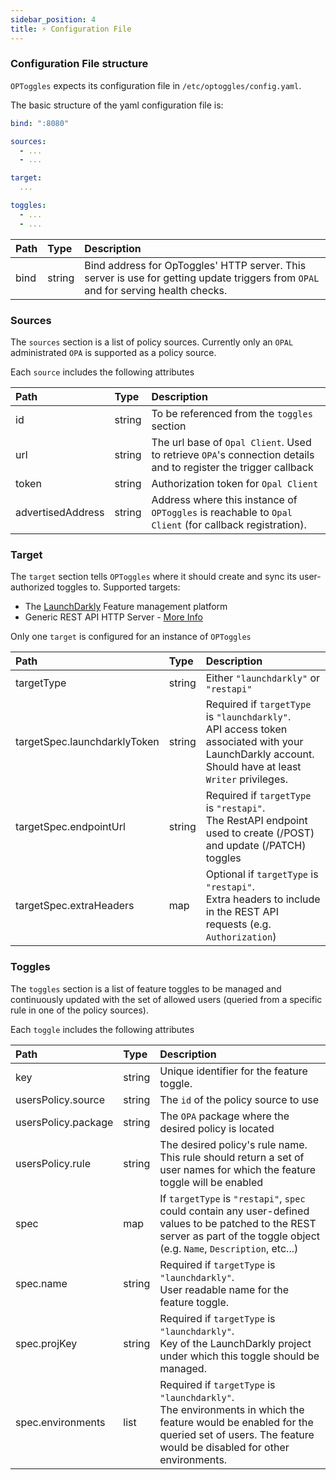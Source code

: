 ```yaml
---
sidebar_position: 4
title: ⚡️ Configuration File
---
```


### Configuration File structure

`OPToggles` expects its configuration file in `/etc/optoggles/config.yaml`.

The basic structure of the yaml configuration file is:

```yaml
bind: ":8080"

sources:
  - ...
  - ...

target:
  ...

toggles:
  - ...
  - ...
```

| **Path** | **Type** | **Description** |
| :--- | :--- | :--- |
| bind | string | Bind address for OpToggles' HTTP server. This server is use for getting update triggers from `OPAL` and for serving health checks. |

### Sources

The `sources` section is a list of policy sources. Currently only an `OPAL` administrated `OPA` is supported as a policy
source.

Each `source` includes the following attributes

| **Path** | **Type** | **Description** |
| :--- | :--- | :--- |
| id | string | To be referenced from the `toggles` section |
| url | string |  The url base of `Opal Client`. Used to retrieve `OPA`'s connection details and to register the trigger callback|
| token | string | Authorization token for `Opal Client` |
| advertisedAddress | string | Address where this instance of `OPToggles` is reachable to `Opal Client` (for callback registration). |

### Target

The `target` section tells `OPToggles` where it should create and sync its user-authorized toggles to. Supported
targets:

- The [LaunchDarkly](https://launchdarkly.com/) Feature management platform
- Generic REST API HTTP Server - [More Info](https://github.com/permitio/OPToggles/blob/master/example/restapi-config.yaml)

Only one `target` is configured for an instance of `OPToggles`

| **Path** | **Type** | **Description** |
| :--- | :--- | :--- |
| targetType | string | Either `"launchdarkly"` or `"restapi"` |
| targetSpec.launchdarklyToken | string | Required if `targetType` is `"launchdarkly"`. <br/>API access token associated with your LaunchDarkly account. Should have at least `Writer` privileges.  |
| targetSpec.endpointUrl | string | Required if `targetType` is `"restapi"`. <br/>The RestAPI endpoint used to create (/POST) and update (/PATCH) toggles  |
| targetSpec.extraHeaders | map | Optional if `targetType` is `"restapi"`. <br/> Extra headers to include in the REST API requests (e.g. `Authorization`)

### Toggles

The `toggles` section is a list of feature toggles to be managed and continuously updated with the set of allowed
users (queried from a specific rule in one of the policy sources).

Each `toggle` includes the following attributes

| **Path** | **Type** | **Description** |
| :--- | :--- | :--- |
| key | string | Unique identifier for the feature toggle. |
| usersPolicy.source | string | The `id` of the policy source to use  |
| usersPolicy.package | string | The `OPA` package where the desired policy is located  |
| usersPolicy.rule | string | The desired policy's rule name. This rule should return a set of user names for which the feature toggle will be enabled  |
| spec | map | If `targetType` is `"restapi"`, `spec` could contain any user-defined values to be patched to the REST server as part of the toggle object (e.g. `Name`, `Description`, etc...)
| spec.name | string | Required if `targetType` is `"launchdarkly"`. <br/> User readable name for the feature toggle. |
| spec.projKey | string | Required if `targetType` is `"launchdarkly"`. <br/>Key of the LaunchDarkly project under which this toggle should be managed.  |
| spec.environments | list | Required if `targetType` is `"launchdarkly"`. <br/>The environments in which the feature would be enabled for the queried set of users. The feature would be disabled for other environments.   |
